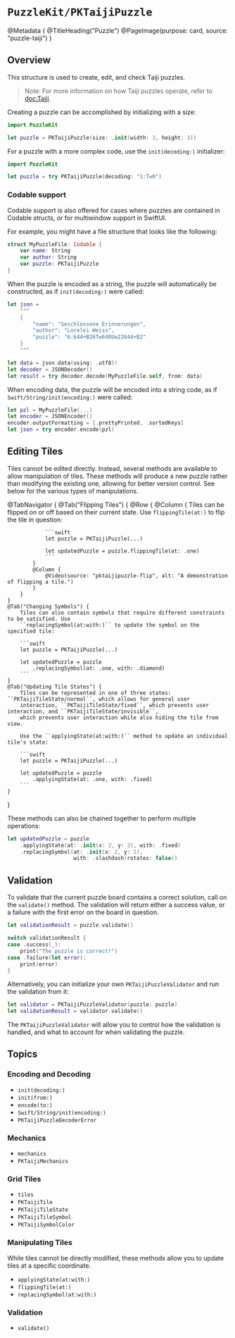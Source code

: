 # ``PuzzleKit/PKTaijiPuzzle``

@Metadata {
    @TitleHeading("Puzzle")
    @PageImage(purpose: card, source: "puzzle-taiji")
}

## Overview

This structure is used to create, edit, and check Taiji puzzles. 

> Note: For more information on how Taiji puzzles operate, refer to <doc:Taiji>.


Creating a puzzle can be accomplished by initializing with a size:

```swift
import PuzzleKit

let puzzle = PKTaijiPuzzle(size: .init(width: 3, height: 3))
```

For a puzzle with a more complex code, use the ``init(decoding:)`` initializer:

```swift
import PuzzleKit

let puzzle = try PKTaijiPuzzle(decoding: "1:Tw0")
```

### Codable support

Codable support is also offered for cases where puzzles are contained in Codable structs, or for multiwindow support in
SwiftUI.

For example, you might have a file structure that looks like the following:

```swift
struct MyPuzzleFile: Codable {
    var name: String
    var author: String
    var puzzle: PKTaijiPuzzle
}
```

When the puzzle is encoded as a string, the puzzle will automatically be constructed, as if ``init(decoding:)`` were
called:

```swift
let json =
    """
    {
        "name": "Geschlossene Erinnerungen",
        "author": "Lorelei Weiss",
        "puzzle": "6:644+B26Tw640Uw22644+B2"
    }
    """

let data = json.data(using: .utf8)!
let decoder = JSONDecoder()
let result = try decoder.decode(MyPuzzleFile.self, from: data)
```

When encoding data, the puzzle will be encoded into a string code, as if ``Swift/String/init(encoding:)`` were called:

```swift
let pzl = MyPuzzleFile(...)
let encoder = JSONEncoder()
encoder.outputFormatting = [.prettyPrinted, .sortedKeys]
let json = try encoder.encode(pzl)
```

## Editing Tiles

Tiles cannot be edited directly. Instead, several methods are available to allow manipulation of tiles. These methods
will produce a new puzzle rather than modifying the existing one, allowing for better version control. See below for
the various types of manipulations.

@TabNavigator {
    @Tab("Flipping Tiles") {
        @Row {
            @Column {
                Tiles can be flipped on or off based on their current state. Use ``flippingTile(at:)`` to flip the tile
                in question:
                
                ```swift
                let puzzle = PKTaijiPuzzle(...)
                
                let updatedPuzzle = puzzle.flippingTile(at: .one)
                ```
            }
            @Column {
                @Video(source: "pktaijipuzzle-flip", alt: "A demonstration of flipping a tile.")
            }
        }
    }
    @Tab("Changing Symbols") {
        Tiles can also contain symbols that require different constraints to be satisfied. Use 
        ``replacingSymbol(at:with:)`` to update the symbol on the specified tile:
        
        ```swift
        let puzzle = PKTaijiPuzzle(...)
        
        let updatedPuzzle = puzzle
            .replacingSymbol(at: .one, with: .diamond)
        ```
    }
    @Tab("Updating Tile States") {
        Tiles can be represented in one of three states: ``PKTaijiTileState/normal``, which allows for general user
        interaction, ``PKTaijiTileState/fixed``, which prevents user interaction, and ``PKTaijiTileState/invisible``,
        which prevents user interaction while also hiding the tile from view.
        
        Use the ``applyingState(at:with:)`` method to update an individual tile's state:
        
        ```swift
        let puzzle = PKTaijiPuzzle(...)
        
        let updatedPuzzle = puzzle
            .applyingState(at: .one, with: .fixed)
        ```
    }
}

These methods can also be chained together to perform multiple operations:

```swift
let updatedPuzzle = puzzle
    .applyingState(at: .init(x: 2, y: 2), with: .fixed)
    .replacingSymbol(at: .init(x: 2, y: 2),
                     with: .slashdash(rotates: false))
```

## Validation

To validate that the current puzzle board contains a correct solution, call on the ``validate()`` method. The 
validation will return either a success value, or a failure with the first error on the board in question.

```swift
let validationResult = puzzle.validate()

switch validationResult {
case .success(_):
    print("The puzzle is correct!")
case .failure(let error):
    print(error)
}
```

Alternatively, you can initialize your own ``PKTaijiPuzzleValidator`` and run the validation from it:

```swift
let validator = PKTaijiPuzzleValidator(puzzle: puzzle)
let validationResult = validator.validate()
```

The ``PKTaijiPuzzleValidator`` will allow you to control how the validation is handled, and what to account for when
validating the puzzle.

## Topics

### Encoding and Decoding

- ``init(decoding:)``
- ``init(from:)``
- ``encode(to:)``
- ``Swift/String/init(encoding:)``
- ``PKTaijiPuzzleDecoderError``

### Mechanics

- ``mechanics``
- ``PKTaijiMechanics``

### Grid Tiles

- ``tiles``
- ``PKTaijiTile``
- ``PKTaijiTileState``
- ``PKTaijiTileSymbol``
- ``PKTaijiSymbolColor``

### Manipulating Tiles

While tiles cannot be directly modified, these methods allow you to update tiles at a specific coordinate.

- ``applyingState(at:with:)``
- ``flippingTile(at:)``
- ``replacingSymbol(at:with:)``

### Validation

- ``validate()``


